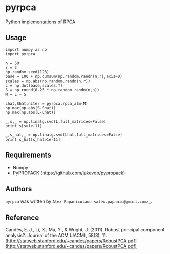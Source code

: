 pyrpca
======


Python implementations of RPCA

Usage
-----

```
import numpy as np
import pyrpca

n = 50 
r = 2
np.random.seed(123)
base = 100 + np.cumsum(np.random.randn(n,r),axis=0)
scales = np.abs(np.random.randn(n,r))
L = np.dot(base,scales.T)
S = np.round(0.25 * np.random.randn(n,n))
M = L + S

Lhat,Shat,niter = pyrpca.rpca_alm(M)
np.max(np.abs(S-Shat))
np.max(np.abs(L-Lhat))

_,s,_ = np.linalg.svd(L,full_matrices=False)
print s[s>1e-11]

_,s_hat,_ = np.linalg.svd(Lhat,full_matrices=False)
print s_hat[s_hat>1e-11]
```


Requirements
------------

+ Numpy
+ PyPROPACK (https://github.com/jakevdp/pypropack)


Authors
-------

`pyrpca` was written by `Alex Papanicolaou <alex.papanic@gmail.com>`_.


Reference
---------

Candès, E. J., Li, X., Ma, Y., & Wright, J. (2011). Robust principal component analysis?. Journal of the ACM (JACM), 58(3), 11.
[http://statweb.stanford.edu/~candes/papers/RobustPCA.pdf](http://statweb.stanford.edu/~candes/papers/RobustPCA.pdf)